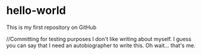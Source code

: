# hello-world
This is my first repository on GitHub

//Committing for testing purposes
I don't like writing about myself. I guess you can say that I need an autobiographer to write this. Oh wait... that's me.

